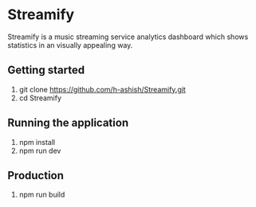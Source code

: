 # Streamify
Streamify is a music streaming service analytics dashboard which shows statistics in an visually appealing way.

## Getting started
1. git clone https://github.com/h-ashish/Streamify.git
2. cd Streamify

## Running the application
1. npm install 
2. npm run dev

## Production
1. npm run build
